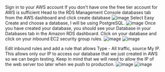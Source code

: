 Sign in to your AWS account
If you don't have one the free tier account for AWS is sufficient
Head to the RDS Management Console databases tab from the AWS dashboard and click create database
![image](https://user-images.githubusercontent.com/118394420/225163937-0e49eb00-ebd0-4da4-86cb-4591a84ab8bc.png)
Select Easy Create and choose a database, I will be using PostgreSQL.
![image](https://user-images.githubusercontent.com/118394420/225164056-f7c3506b-d0af-446a-a330-9741e74ce189.png)
Once you have created your database, you should see your Database in your Databases tab in the Amazon RDS dashboard.
Click on your database and click on your inbound EC2 security group rules.
![image](https://user-images.githubusercontent.com/118394420/225167941-e2b9aa37-7040-4a5e-97dd-1596470fbecf.png)
![image](https://user-images.githubusercontent.com/118394420/225167977-68f7b687-9017-4eb2-8702-f2932064fec4.png)

Edit inbound rules and add a rule that allows
Type - All traffic, source My IP.
This allows only our IP to access our database that we just created in AWS so we can begin testing.
Keep in mind that we will need to allow the IP of the web server too later when we push to production.
![image](https://user-images.githubusercontent.com/118394420/225168015-f651dbdc-59b7-408c-bad9-cff522e0f388.png)
![image](https://user-images.githubusercontent.com/118394420/225168214-3f6ca8e0-d19a-4bcf-a251-761c240f70d6.png)
